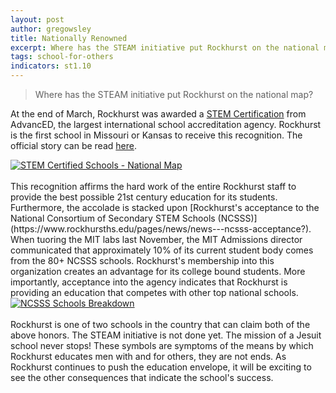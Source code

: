 ```yaml
---
layout: post
author: gregowsley
title: Nationally Renowned
excerpt: Where has the STEAM initiative put Rockhurst on the national map?
tags: school-for-others
indicators: st1.10 
---
```

<blockquote> Where has the STEAM initiative put Rockhurst on the national map? </blockquote> 

At the end of March, Rockhurst was awarded a [STEM Certification](http://steam.rockhursths.edu/stem-certification/) from AdvancED, the largest international school accreditation agency. Rockhurst is the first school in Missouri or Kansas to receive this recognition. The official story can be read [here](https://www.rockhursths.edu/pages/news/news---stem-certification).

<div class='tableauPlaceholder' id='viz1492614276351' style='position: relative'>
  <noscript>
    <a href='http:&#47;&#47;steam.rockhursths.edu&#47;2017&#47;03&#47;28&#47;Nationally-Renowned.html'><img alt='STEM Certified Schools - National Map ' src='https:&#47;&#47;public.tableau.com&#47;static&#47;images&#47;ST&#47;STEMCertifiedSchools&#47;STEMCertifiedSchools-NationalMap&#47;1_rss.png' style='border: none' /></a>
  </noscript>
  <object class='tableauViz' style='display:none;'>
    <param name='host_url' value='https%3A%2F%2Fpublic.tableau.com%2F' />
    <param name='site_root' value='' />
    <param name='name' value='STEMCertifiedSchools&#47;STEMCertifiedSchools-NationalMap' />
    <param name='tabs' value='no' />
    <param name='toolbar' value='yes' />
    <param name='static_image' value='https:&#47;&#47;public.tableau.com&#47;static&#47;images&#47;ST&#47;STEMCertifiedSchools&#47;STEMCertifiedSchools-NationalMap&#47;1.png' />
    <param name='animate_transition' value='yes' />
    <param name='display_static_image' value='yes' />
    <param name='display_spinner' value='yes' />
    <param name='display_overlay' value='yes' />
    <param name='display_count' value='yes' />
  </object>
</div>
<script type='text/javascript'>
  var divElement = document.getElementById('viz1492614276351');
  var vizElement = divElement.getElementsByTagName('object')[0];
  vizElement.style.width = '100%';
  vizElement.style.height = (divElement.offsetWidth * 0.75) + 'px';
  var scriptElement = document.createElement('script');
  scriptElement.src = 'https://public.tableau.com/javascripts/api/viz_v1.js';
  vizElement.parentNode.insertBefore(scriptElement, vizElement);
</script>

<br>
This recognition affirms the hard work of the entire Rockhurst staff to provide the best possible 21st century education for its students. Furthermore, the accolade is stacked upon [Rockhurst's acceptance to the National Consortium of Secondary STEM Schools (NCSSS)](https://www.rockhursths.edu/pages/news/news---ncsss-acceptance?). When tuoring the MIT labs last November, the MIT Admissions director communicated that approximately 10% of its current student body comes from the 80+ NCSSS schools. Rockhurst's membership into this organization creates an advantage for its college bound students. More importantly, acceptance into the agency indicates that Rockhurst is providing an education that competes with other top national schools.

<div class='tableauPlaceholder' id='viz1492614259193' style='position: relative'>
  <noscript>
    <a href='http:&#47;&#47;steam.rockhursths.edu&#47;2017&#47;03&#47;28&#47;Nationally-Renowned.html'><img alt='NCSSS Schools Breakdown ' src='https:&#47;&#47;public.tableau.com&#47;static&#47;images&#47;NC&#47;NCSSSSchools&#47;NCSSSSchoolsBreakdown&#47;1_rss.png' style='border: none' /></a>
  </noscript>
  <object class='tableauViz' style='display:none;'>
    <param name='host_url' value='https%3A%2F%2Fpublic.tableau.com%2F' />
    <param name='site_root' value='' />
    <param name='name' value='NCSSSSchools&#47;NCSSSSchoolsBreakdown' />
    <param name='tabs' value='no' />
    <param name='toolbar' value='yes' />
    <param name='static_image' value='https:&#47;&#47;public.tableau.com&#47;static&#47;images&#47;NC&#47;NCSSSSchools&#47;NCSSSSchoolsBreakdown&#47;1.png' />
    <param name='animate_transition' value='yes' />
    <param name='display_static_image' value='yes' />
    <param name='display_spinner' value='yes' />
    <param name='display_overlay' value='yes' />
    <param name='display_count' value='yes' />
  </object>
</div>
<script type='text/javascript'>
  var divElement = document.getElementById('viz1492614259193');
  var vizElement = divElement.getElementsByTagName('object')[0];
  vizElement.style.width = '100%';
  vizElement.style.height = (divElement.offsetWidth * 0.75) + 'px';
  var scriptElement = document.createElement('script');
  scriptElement.src = 'https://public.tableau.com/javascripts/api/viz_v1.js';
  vizElement.parentNode.insertBefore(scriptElement, vizElement);
</script>

<br>
Rockhurst is one of two schools in the country that can claim both of the above honors. The STEAM initiative is not done yet. The mission of a Jesuit school never stops! These symbols are symptoms of the means by which Rockhurst educates men with and for others, they are not ends. As Rockhurst continues to push the education envelope, it will be exciting to see the other consequences that indicate the school's success.
